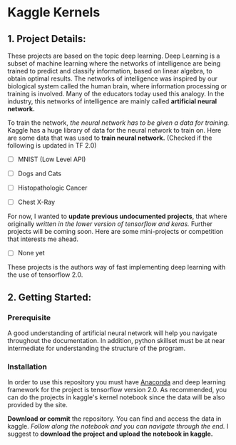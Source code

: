 # Kaggle Kernels
## 1. Project Details:
These projects are based on the topic deep learning. Deep Learning is a subset of machine learning where the networks of intelligence are being trained to predict and classify information, based on linear algebra, to obtain optimal results. The networks of intelligence was inspired by our biological system called the human brain, where information processing or training is involved. Many of the educators today used this analogy. In the industry, this networks of intelligence are mainly called **artificial neural network.**

To train the network, *the neural network has to be given a data for training.* Kaggle has a huge library of data for the neural network to train on. Here are some data that was used to **train neural network.** (Checked if the following is updated in TF 2.0)
- [ ] MNIST (Low Level API)
- [ ] Dogs and Cats 
- [ ] Histopathologic Cancer
- [ ] Chest X-Ray


For now, I wanted to **update previous undocumented projects**, that where originally *written in the lower version of tensorflow and keras.* Further projects will be coming soon. Here are some mini-projects or competition that interests me ahead.
- [ ] None yet

These projects is the authors way of fast implementing deep learning with the use of tensorflow 2.0. 

## 2. Getting Started:

### Prerequisite
A good understanding of artificial neural network will help you navigate throughout the documentation. In addition, python skillset must be at near intermediate for understanding the structure of the program. 

### Installation
In order to use this repository you must have [Anaconda](https://www.anaconda.com/distribution/) and deep learning framework for the project is tensorflow version 2.0. As recommended, you can do the projects in kaggle's kernel notebook since the data will be also provided by the site.

**Download or commit** the repository. You can find and access the data in kaggle. *Follow along the notebook and you can navigate through the end.* I suggest to **download the project and upload the notebook in kaggle.**
